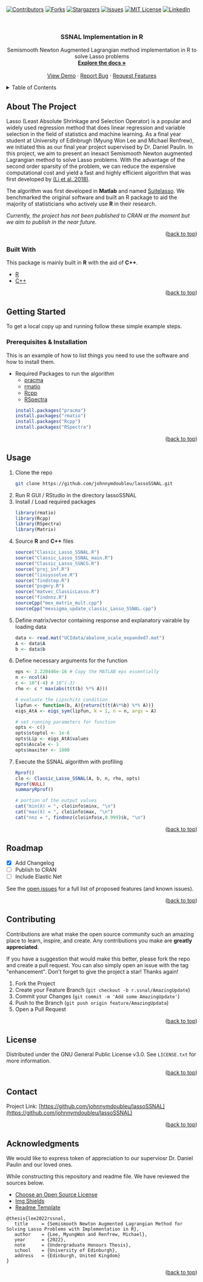 <div id="top"></div>
<!--
*** Thanks for checking out the Best-README-Template. If you have a suggestion
*** that would make this better, please fork the repo and create a pull request
*** or simply open an issue with the tag "enhancement".
*** Don't forget to give the project a star!
*** Thanks again! Now go create something AMAZING! :D
-->



<!-- PROJECT SHIELDS -->
<!--
*** I'm using markdown "reference style" links for readability.
*** Reference links are enclosed in brackets [ ] instead of parentheses ( ).
*** See the bottom of this document for the declaration of the reference variables
*** for contributors-url, forks-url, etc. This is an optional, concise syntax you may use.
*** https://www.markdownguide.org/basic-syntax/#reference-style-links
-->
[![Contributors][contributors-shield]][contributors-url]
[![Forks][forks-shield]][forks-url]
[![Stargazers][stars-shield]][stars-url]
[![Issues][issues-shield]][issues-url]
[![MIT License][license-shield]][license-url]
[![LinkedIn][linkedin-shield]][linkedin-url]



<!-- PROJECT LOGO -->
<br />
<div align="center">
  <!--
  <a href="https://github.com/johnnymdoubleu/lassoSSNAL">
    <img src="images/logo.png" alt="Logo" width="80" height="80">
  </a> -->

  <h3 align="center">SSNAL Implementation in R</h3>

  <p align="center">
    Semismooth Newton Augmented Lagrangian method implementation in R to solve Lasso problems
    <br />
    <a href="https://github.com/johnnymdoubleu/lassoSSNAL"><strong>Explore the docs »</strong></a>
    <br />
    <br />
    <a href="https://github.com/johnnymdoubleu/lassoSSNAL/Best-README-Template">View Demo</a>
    ·
    <a href="https://github.com/johnnymdoubleu/lassoSSNAL/issues">Report Bug</a>
    ·
    <a href="https://github.com/johnnymdoubleu/lassoSSNAL/issues">Request Features</a>
  </p>
</div>



<!-- TABLE OF CONTENTS -->
<details>
  <summary>Table of Contents</summary>
  <ol>
    <li>
      <a href="#about-the-project">About The Project</a>
      <ul>
        <li><a href="#built-with">Built With</a></li>
      </ul>
    </li>
    <li>
      <a href="#getting-started">Getting Started</a>
      <ul>
        <li><a href="#prerequisites">Prerequisites & Installation</a></li>
        <!--li><a href="#installation">Code Sample</a></li-->
      </ul>
    </li>
    <li><a href="#usage">Usage</a></li>
    <li><a href="#roadmap">Roadmap</a></li>
    <li><a href="#contributing">Contributing</a></li>
    <li><a href="#license">License</a></li>
    <li><a href="#contact">Contact</a></li>
    <li><a href="#acknowledgments">Acknowledgments</a></li>
  </ol>
</details>



<!-- ABOUT THE PROJECT -->
## About The Project

<!--[![Product Name Screen Shot][product-screenshot]](https://example.com)-->

Lasso (Least Absolute Shrinkage and Selection Operator) is a popular and widely used regression method that does linear regression and variable selection in the field of statistics and machine learning. As a final year student at University of Edinbrugh (Myung Won Lee and Michael Renfrew), we initiated this as our final year project supervised by Dr. Daniel Paulin. In this project, we aim to present an inexact Semismooth Newton augmented Lagrangian method to solve Lasso problems. With the advantage of the second order sparsity of the problem, we can reduce the expensive computational cost and yield a fast and highly efficient algorithm that was first developed by [(Li et al. 2018)](https://arxiv.org/abs/1607.05428).

The algorithm was first developed in **Matlab** and named [Suitelasso](https://github.com/MatOpt/SuiteLasso). We benchmarked the original software and built an R package to aid the majority of statisticians who actively use **R** in their research.

*Currently, the project has not been published to CRAN at the moment but we aim to publish in the near future.*

<p align="right">(<a href="#top">back to top</a>)</p>



### Built With

This package is mainly built in **R** with the aid of **C++**.
* [R](https://www.r-project.org/)
* [C++](https://docs.microsoft.com/en-us/cpp/cpp/?view=msvc-170)

<p align="right">(<a href="#top">back to top</a>)</p>



<!-- GETTING STARTED -->
## Getting Started

To get a local copy up and running follow these simple example steps.

### Prerequisites & Installation

This is an example of how to list things you need to use the software and how to install them.
* Required Packages to run the algorithm
  - [pracma](https://github.com/cran/pracma)
  - [rmatio](https://github.com/stewid/rmatio)
  - [Rcpp](https://github.com/RcppCore/Rcpp)
  - [RSpectra](https://github.com/yixuan/RSpectra)
  ```R
  install.packages("pracma")
  install.packages("rmatio")
  install.packages("Rcpp")
  install.packages("RSpectra")
  ```
<p align="right">(<a href="#top">back to top</a>)</p>



<!-- USAGE EXAMPLES -->
## Usage

1. Clone the repo
   ```sh
   git clone https://github.com/johnnymdoubleu/lassoSSNAL.git
   ```
2. Run R GUI / RStudio in the directory lassoSSNAL
3. Install / Load required packages
   ```R
   library(rmatio) 
   library(Rcpp) 
   library(RSpectra)
   library(Matrix)
   ```
4. Source **R** and **C++** files
   ```R
   source("Classic_Lasso_SSNAL.R")
   source("Classic_Lasso_SSNAL_main.R")
   source("Classic_Lasso_SSNCG.R")
   source("proj_inf.R")
   source("linsyssolve.R")
   source("findstep.R")
   source("psqmry.R")
   source("matvec_ClassicLasso.R")
   source("findnnz.R")
   sourceCpp("mex_matrix_mult.cpp")
   sourceCpp("mexsigma_update_classic_Lasso_SSNAL.cpp")
   ```
5. Define matrix/vector containing response and explanatory vairable by loading data
   ```R
   data <- read.mat("UCIdata/abalone_scale_expanded7.mat")
   A <- data$A
   b <- data$b
   ```
6. Define necessary arguments for the function
   ```R
   eps <- 2.220446e-16 # Copy the MATLAB eps essentially
   n <- ncol(A)
   c <- 10^(-4) # 10^(-3)
   rho <- c * max(abs(t(t(b) %*% A)))
   
   # evaluate the Lipschitz condition
   lipfun <- function(b, A){return(t(t(A%*%b) %*% A))}
   eigs_AtA <- eigs_sym(lipfun, k = 1, n = n, args = A)
   
   # set running parameters for function
   opts <- c()
   opts$stoptol <- 1e-6
   opts$Lip <- eigs_AtA$values
   opts$Ascale <- 1
   opts$maxiter <- 1000
   ```
7. Execute the SSNAL algorithm with profiling
   ```R
   Rprof()
   clo <- Classic_Lasso_SSNAL(A, b, n, rho, opts)
   Rprof(NULL)
   summaryRprof()
   
   # portion of the output values
   cat("min(X) = ", clo$info$minx, "\n")
   cat("max(X) = ", clo$info$max, "\n")
   cat("nnz = ", findnnz(clo$info$x,0.999)$k, "\n")
   ```

<p align="right">(<a href="#top">back to top</a>)</p>



<!-- ROADMAP -->
## Roadmap

- [x] Add Changelog
- [ ] Publish to CRAN
- [ ] Include Elastic Net 

See the [open issues](https://github.com/johnnymdoubleu/lassoSSNAL/issues) for a full list of proposed features (and known issues).

<p align="right">(<a href="#top">back to top</a>)</p>



<!-- CONTRIBUTING -->
## Contributing

Contributions are what make the open source community such an amazing place to learn, inspire, and create. Any contributions you make are **greatly appreciated**.

If you have a suggestion that would make this better, please fork the repo and create a pull request. You can also simply open an issue with the tag "enhancement".
Don't forget to give the project a star! Thanks again!

1. Fork the Project
2. Create your Feature Branch (`git checkout -b r.ssnal/AmazingUpdate`)
3. Commit your Changes (`git commit -m 'Add some AmazingUpdate'`)
4. Push to the Branch (`git push origin feature/AmazingUpdata`)
5. Open a Pull Request

<p align="right">(<a href="#top">back to top</a>)</p>



<!-- LICENSE -->
## License

Distributed under the GNU General Public License v3.0. See `LICENSE.txt` for more information.

<p align="right">(<a href="#top">back to top</a>)</p>



<!-- CONTACT -->
## Contact

Project Link: [https://github.com/johnnymdoubleu/lassoSSNAL](https://github.com/johnnymdoubleu/lassoSSNAL)

<p align="right">(<a href="#top">back to top</a>)</p>



<!-- ACKNOWLEDGMENTS -->
## Acknowledgments
We would like to express token of appreciation to our superviosr Dr. Daniel Paulin and our loved ones.

While constructing this repository and readme file. We have reviewed the sources below.
* [Choose an Open Source License](https://choosealicense.com)
* [Img Shields](https://shields.io)
* [Readme Template](https://github.com/othneildrew/Best-README-Template#top)

```
@thesis{lee2022rssnal,
   title     = {Semismooth Newton Augmented Lagrangian Method for Solving Lasso Problems with Implementation in R},
   author    = {Lee, MyungWon and Renfrew, Michael},
   year      = {2022},
   note      = {Undergraduate Honours Thesis},
   school    = {University of Edinburgh},
   address   = {Edinburgh, United Kingdom}
}
```

<p align="right">(<a href="#top">back to top</a>)</p>



<!-- MARKDOWN LINKS & IMAGES -->
<!-- https://www.markdownguide.org/basic-syntax/#reference-style-links -->
[contributors-shield]: https://img.shields.io/github/contributors/johnnymdoubleu/lassoSSNAL?color=light
[contributors-url]: https://github.com/johnnymdoubleu/lassoSSNAL/graphs/contributors
[forks-shield]: https://img.shields.io/github/forks/johnnymdoubleu/lassoSSNAL
[forks-url]: https://github.com/johnnymdoubleu/lassoSSNAL/network/members
[stars-shield]: https://img.shields.io/github/stars/johnnymdoubleu/lassoSSNAL
[stars-url]: hhttps://github.com/johnnymdoubleu/lassoSSNAL/stargazers
[issues-shield]: https://img.shields.io/github/issues/johnnymdoubleu/lassoSSNAL
[issues-url]: https://github.com/johnnymdoubleu/lassoSSNAL/issues
[license-shield]: https://img.shields.io/github/license/johnnymdoubleu/lassoSSNAL
[license-url]: https://github.com/johnnymdoubleu/lassoSSNAL/blob/main/LICENSE.txt
[linkedin-shield]: https://img.shields.io/badge/-LinkedIn-black.svg?logo=linkedin&colorB=555
[linkedin-url]: https://www.linkedin.com/in/johnnymwlee/
[product-screenshot]: images/screenshot.png
